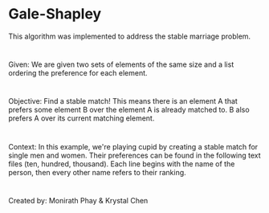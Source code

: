 # Gale-Shapley
This algorithm was implemented to address the stable marriage problem.
#
Given: We are given two sets of elements of the same size and a list ordering the preference for each element.
#
Objective: Find a stable match! This means there is an element A that prefers some element B over the element A is already matched to. B also prefers A over its current matching element.
#
Context: In this example, we're playing cupid by creating a stable match for single men and women. Their preferences can be found in the following text files (ten, hundred, thousand). Each line begins with the name of the person, then every other name refers to their ranking.
#
Created by: Monirath Phay & Krystal Chen
